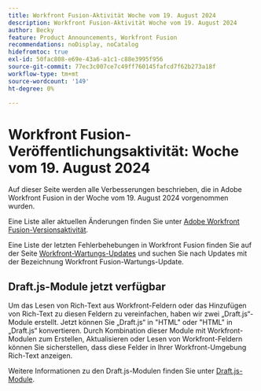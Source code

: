 ```yaml
---
title: Workfront Fusion-Aktivität Woche vom 19. August 2024
description: Workfront Fusion-Aktivität Woche vom 19. August 2024
author: Becky
feature: Product Announcements, Workfront Fusion
recommendations: noDisplay, noCatalog
hidefromtoc: true
exl-id: 50fac808-e69e-43a6-a1c1-c88e3995f956
source-git-commit: 77ec3c007ce7c49ff760145fafcd7f62b273a18f
workflow-type: tm+mt
source-wordcount: '149'
ht-degree: 0%

---
```


# Workfront Fusion-Veröffentlichungsaktivität: Woche vom 19. August 2024

Auf dieser Seite werden alle Verbesserungen beschrieben, die in Adobe Workfront Fusion in der Woche vom 19. August 2024 vorgenommen wurden.

Eine Liste aller aktuellen Änderungen finden Sie unter [Adobe Workfront Fusion-Versionsaktivität](/help/workfront-fusion/fusion-product-releases/fusion-release-activity.md).

Eine Liste der letzten Fehlerbehebungen in Workfront Fusion finden Sie auf der Seite [Workfront-Wartungs-Updates](https://experienceleague.adobe.com/docs/workfront-known-issues/releases/current-updates.html) und suchen Sie nach Updates mit der Bezeichnung Workfront Fusion-Wartungs-Update.

## Draft.js-Module jetzt verfügbar

Um das Lesen von Rich-Text aus Workfront-Feldern oder das Hinzufügen von Rich-Text zu diesen Feldern zu vereinfachen, haben wir zwei „Draft.js“-Module erstellt. Jetzt können Sie „Draft.js“ in &quot;HTML&quot; oder &quot;HTML&quot; in „Draft.js“ konvertieren. Durch Kombination dieser Module mit Workfront-Modulen zum Erstellen, Aktualisieren oder Lesen von Workfront-Feldern können Sie sicherstellen, dass diese Felder in Ihrer Workfront-Umgebung Rich-Text anzeigen.

Weitere Informationen zu den Draft.js-Modulen finden Sie unter [Draft.js-Module](/help/workfront-fusion/references/apps-and-modules/tools-and-transformers/draft-js-modules.md).
